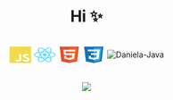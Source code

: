 <div align="center">
  <h1>Hi ✨</h1>  
</div>

<!-- Linguagens utilizadas -->
<div align="center"><br>
  <img align="center" alt="Daniela-Js" height="30" width="40" src="https://raw.githubusercontent.com/devicons/devicon/master/icons/javascript/javascript-plain.svg">
  <img align="center" alt="Daniela-React" height="30" width="40" src="https://raw.githubusercontent.com/devicons/devicon/master/icons/react/react-original.svg">
  <img align="center" alt="Daniela-HTML" height="30" width="40" src="https://raw.githubusercontent.com/devicons/devicon/master/icons/html5/html5-original.svg">
  <img align="center" alt="Daniela-CSS" height="30" width="40" src="https://raw.githubusercontent.com/devicons/devicon/master/icons/css3/css3-original.svg">
  <img align="center" alt="Daniela-Java" height="30" width="40" src="https://cdn.jsdelivr.net/gh/devicons/devicon/icons/java/java-original.svg">
</div>
<br>

<!-- Gif --> 
<br>
<div align="center">
    <img height="120em" src="https://openseauserdata.com/files/6fc9db7cd1096f7a3f65930286db687a.gif">
</div>


<!-- Status 
<div align="center"><br>
  <a href="https://github.com/danielaalmeiida"> 
  <img height="180em" src="https://github-readme-stats.vercel.app/api?username=danielaalmeiida&show_icons=true&theme=dracula">
  <img height="180em" src="https://github-readme-stats.vercel.app/api/top-langs/?username=danielaalmeiida&layout=compact">
</div>
<br>
-->

<!-- Projects 
<div style="display: inline_block"><br>
  <a href="https://github.com/danielaalmeiida/fintech"> 
  <img height="100em" src="https://github-readme-stats.vercel.app/api/pin/?username=danielaalmeiida&repo=fintech">
</div>
<br>
--> 
